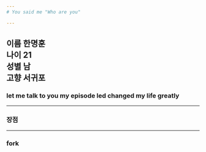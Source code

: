 ```yaml
---
# You said me "Who are you" 

---
```

이름  한명훈
<br>나이   21
<br>성별  남
<br>고향  서귀포
------
### let me talk to you my episode led changed my life greatly
---
### 장점
---
### fork

